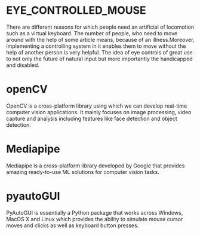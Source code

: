 # EYE_CONTROLLED_MOUSE

There are different reasons for which people need an artificial of locomotion such as a virtual keyboard.  The number of people, who need to move around with the help of some article means, because of an illness.Moreover, implementing a controlling system in it enables them to move without the help of another person is very helpful. The idea of eye controls of great use to not only the future of natural input but more importantly the handicapped and disabled.

# openCV
OpenCV is a cross-platform library using which we can develop real-time computer vision applications. It mainly focuses on image processing, video capture and analysis including features like face detection and object detection.

# Mediapipe
Mediapipe is a cross-platform library developed by Google that provides amazing ready-to-use ML solutions for computer vision tasks. 

# pyautoGUI
PyAutoGUI is essentially a Python package that works across Windows, MacOS X and Linux which provides the ability to simulate mouse cursor moves and clicks as well as keyboard button presses.
